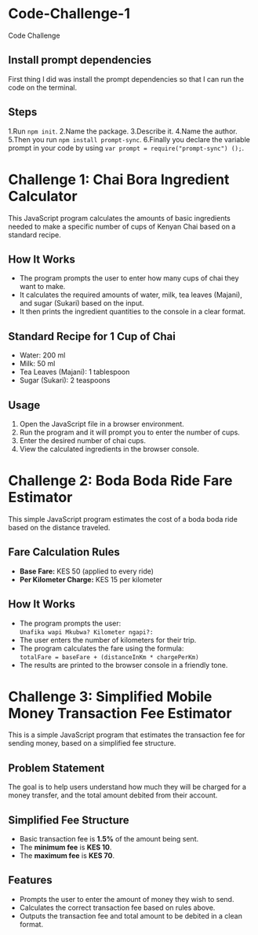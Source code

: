 # Code-Challenge-1
Code Challenge

## Install prompt dependencies

First thing I did was install the prompt dependencies so that I can run the code on the terminal.

## Steps

1.Run `npm init`.
2.Name the package.
3.Describe it.
4.Name the author.
5.Then you run `npm install prompt-sync`.
6.Finally you declare the variable prompt in your code by using `var prompt = require("prompt-sync") ();`.

# Challenge 1: Chai Bora Ingredient Calculator

This JavaScript program calculates the amounts of basic ingredients needed to make a specific number of cups of Kenyan Chai based on a standard recipe.

## How It Works

- The program prompts the user to enter how many cups of chai they want to make.
- It calculates the required amounts of water, milk, tea leaves (Majani), and sugar (Sukari) based on the input.
- It then prints the ingredient quantities to the console in a clear format.

## Standard Recipe for 1 Cup of Chai

- Water: 200 ml
- Milk: 50 ml
- Tea Leaves (Majani): 1 tablespoon
- Sugar (Sukari): 2 teaspoons

## Usage

1. Open the JavaScript file in a browser environment.
2. Run the program and it will prompt you to enter the number of cups.
3. Enter the desired number of chai cups.
4. View the calculated ingredients in the browser console.


# Challenge 2: Boda Boda Ride Fare Estimator

This simple JavaScript program estimates the cost of a boda boda ride based on the distance traveled.

## Fare Calculation Rules

- **Base Fare:** KES 50 (applied to every ride)
- **Per Kilometer Charge:** KES 15 per kilometer



## How It Works

- The program prompts the user:  
  `Unafika wapi Mkubwa? Kilometer ngapi?:`
- The user enters the number of kilometers for their trip.
- The program calculates the fare using the formula:  
  `totalFare = baseFare + (distanceInKm * chargePerKm)`
- The results are printed to the browser console in a friendly tone.


# Challenge 3: Simplified Mobile Money Transaction Fee Estimator 

This is a simple JavaScript program that estimates the transaction fee for sending money, based on a simplified fee structure.

## Problem Statement

The goal is to help users understand how much they will be charged for a money transfer, and the total amount debited from their account.

## Simplified Fee Structure

- Basic transaction fee is **1.5%** of the amount being sent.
- The **minimum fee** is **KES 10**.
- The **maximum fee** is **KES 70**.

## Features

- Prompts the user to enter the amount of money they wish to send.
- Calculates the correct transaction fee based on rules above.
- Outputs the transaction fee and total amount to be debited in a clean format.